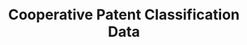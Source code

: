 ---
layout: default
bigquery: https://console.cloud.google.com/bigquery?p=patents-public-data&d=cpc&page=dataset
citation: '“Cooperative Patent Classification” by the EPO and USPTO, for public use. '
contributors: EPO, USPTO
cost: None
description: Cooperative Patent Classification Data contains the scheme and definitions
  of the Cooperative Patent Classification system for classifying patent documents.
  The CPC is the result of a partnership between the EPO and the USPTO in their joint
  effort to develop a common, internationally compatible classification system for
  technical documents, in particular patent publications, which will be used by both
  offices in the patent granting process
documentation: https://www.cooperativepatentclassification.org/cpcSchemeAndDefinitions
last_edit: Mon, 04 Apr 2022 19:07:06 GMT
location: https://www.cooperativepatentclassification.org/index
maintained_by: USPTO, EPO
schema_fields: '[''title_part'', ''notAllocatable'', ''breakdownCode'', ''not_allocatable'',
  ''definition'', ''child_groups'', ''titlePart'', ''limiting_references'', ''residual_references'',
  ''childGroups'', ''title_full'', ''parents'', ''glossary'', ''titleFull'', ''level'',
  ''dateRevised'', ''informative_references'', ''status'', ''residualReferences'',
  ''date_revised'', ''synonyms'', ''ipcConcordant'', ''limitingReferences'', ''ipc_concordant'',
  ''breakdown_code'', ''informativeReferences'', ''additional_only'', ''applicationReferences'',
  ''application_references'', ''sizeCache'', ''symbol'', ''children'']'
shortname: cooperative_patent_classification
tags:
- patents
- science
title: Cooperative Patent Classification Data
uuid: 984374a7-16e9-4b35-9445-458daceb01bf
---